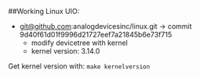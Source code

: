##Working Linux UIO:
* git@github.com:analogdevicesinc/linux.git -> commit 9d40f61d01f9996d21727eef7a21845b6e73f715
  * modify devicetree with kernel
  * kernel version: 3.14.0


Get kernel version with: `make kernelversion`
